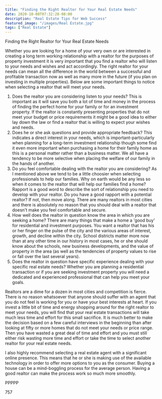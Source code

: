 ```yaml
---
title: "Finding the Right Realtor for Your Real Estate Needs"
date: 2020-10-08T07:32:28-08:00
description: "Real Estate Tips for Web Success"
featured_image: "/images/Real Estate.jpg"
tags: ["Real Estate"]
---
```


Finding the Right Realtor for Your Real Estate Needs

Whether you are looking for a home of your very own or are interested in creating a long term working relationship with a realtor for the purposes of property investment it is very important that you find a realtor who will listen to your needs and wishes and act accordingly. The right realtor for your needs can mean all the difference in the world between a successful and profitable transaction now as well as many more in the future (if you plan on investing in multiple properties). Below are some important things to notice when selecting a realtor that will meet your needs.

1) Does the realtor you are considering listen to your needs? This is important as it will save you both a lot of time and money in the process of finding the perfect home for your family or for an investment property. If the realtor is constantly presenting properties that do not meet your budget or price requirements it might be a good idea to either lay down the law or find a realtor that is willing to expect your wishes and needs.
2) Does he or she ask questions and provide appropriate feedback? This indicates a direct interest in your needs, which is important-particularly when planning for a long-term investment relationship though some find it even more important when purchasing a home for their family home as this is a personal matter rather than a business matter. We all have a tendency to be more selective when placing the welfare of our family in the hands of another.
3) Do you feel comfortable dealing with the realtor you are considering? As I mentioned above we tend to be a little choosier when selecting professionals to help our families. Why on earth would be any less so when it comes to the realtor that will help our families find a home? Rapport is a good word to describe the sort of relationship you need to develop with your realtor. Do you have a good rapport with a potential realtor? If not, then move along. There are many realtors in most cities and there is absolutely no reason that you should deal with a realtor that doesn't make you feel comfortable and secure.
4) How well does the realtor in question know the area in which you are seeking a home? There are many things that make a home a 'good buy' for residential and investment purposes. You want a realtor that has his or her finger on the pulse of the city and the various areas of interest, growth, and decline within the city. School districts matter more now than at any other time in our history in most cases, he or she should know about the schools, new business developments, and the value of property in the area (as well as the tendencies of property values to rise or fall over the last several years). 
5) Does the realtor in question have specific experience dealing with your specific real estate needs? Whether you are planning a residential transaction or if you are seeking investment property you will need a dedicated and experienced professional that can help you meet your goals.

Realtors are a dime for a dozen in most cities and competition is fierce. There is no reason whatsoever that anyone should suffer with an agent that you do not feel is working for you or have your best interests at heart. If you invest a little bit of time and energy shopping around for the right realtor to meet your needs, you will find that your real estate transactions will take much less time and effort for this small sacrifice. It is much better to make the decision based on a few careful interviews in the beginning than after looking at fifty or more homes that do not meet your needs or price range. Then you have wasted a great deal of time and effort and you must still either risk wasting more time and effort or take the time to select another realtor for your real estate needs.

I also highly recommend selecting a real estate agent with a significant online presence. This means that he or she is making use of the available technology in order to offer more options to you as the consumer. Buying a house can be a mind-boggling process for the average person. Having a good realtor can make the process work so much more smoothly.

PPPPP

757

